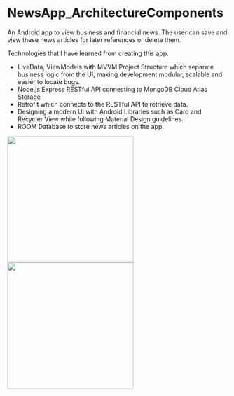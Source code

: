 # NewsApp_ArchitectureComponents

An Android app to view business and financial news.
The user can save and view these news articles for later references or delete them. 

Technologies that I have learned from creating this app.

* LiveData, ViewModels with MVVM Project Structure which separate business logic from the UI, making development modular, scalable and easier to locate bugs.
* Node.js Express RESTful API connecting to MongoDB Cloud Atlas Storage
* Retrofit which connects to the RESTful API to retrieve data. 
* Designing a modern UI with Android Libraries such as Card and Recycler View while following Material Design guidelines.
* ROOM Database to store news articles on the app.

<table style="width:120%">
  <tr>
    <img src="https://user-images.githubusercontent.com/25613143/128639517-590022a3-ca82-4b78-8626-0a563f0daa39.png" width="288">
    <img src="https://user-images.githubusercontent.com/25613143/128736266-0aba089e-e9c6-424c-b23a-397e4295b5d5.png" width="288">
  </tr>
</table>

